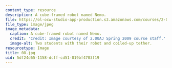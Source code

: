 ```yaml
---
content_type: resource
description: A cube-framed robot named Nemo.
file: https://ol-ocw-studio-app-production.s3.amazonaws.com/courses/2-00aj-exploring-sea-space-earth-fundamentals-of-engineering-design-spring-2009/5df24d651158dcffcd51819bf4703f19_08.jpg
file_type: image/jpeg
image_metadata:
  caption: A cube-framed robot named Nemo.
  credit: 'Credit: Image courtesy of 2.00AJ Spring 2009 course staff.'
  image-alt: Two students with their robot and coiled-up tether.
resourcetype: Image
title: 08.jpg
uid: 5df24d65-1158-dcff-cd51-819bf4703f19
---
```

